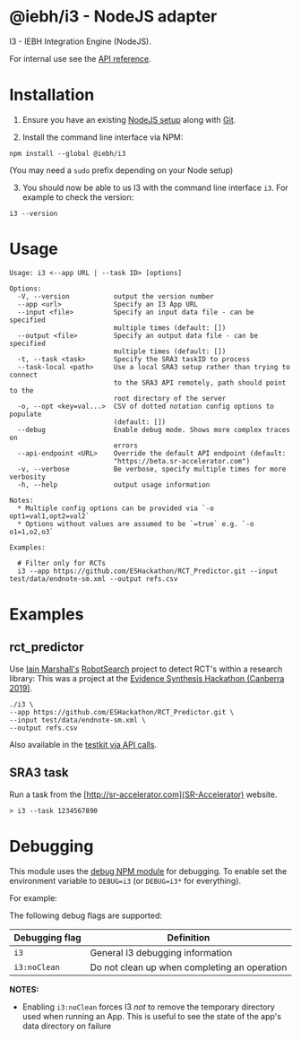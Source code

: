 @iebh/i3 - NodeJS adapter
=========================
I3 - IEBH Integration Engine (NodeJS).

For internal use see the [API reference](API.md).


Installation
============
1. Ensure you have an existing [NodeJS setup](https://nodejs.org/en/download) along with [Git](https://git-scm.com/downloads).


2. Install the command line interface via NPM:

```
npm install --global @iebh/i3
```

(You may need a `sudo` prefix depending on your Node setup)


3. You should now be able to us I3 with the command line interface `i3`. For example to check the version:

```
i3 --version
```


Usage
=====

```
Usage: i3 <--app URL | --task ID> [options]

Options:
  -V, --version           output the version number
  --app <url>             Specify an I3 App URL
  --input <file>          Specify an input data file - can be specified
                          multiple times (default: [])
  --output <file>         Specify an output data file - can be specified
                          multiple times (default: [])
  -t, --task <task>       Specify the SRA3 taskID to process
  --task-local <path>     Use a local SRA3 setup rather than trying to connect
                          to the SRA3 API remotely, path should point to the
                          root directory of the server
  -o, --opt <key=val...>  CSV of dotted notation config options to populate
                          (default: [])
  --debug                 Enable debug mode. Shows more complex traces on
                          errors
  --api-endpoint <URL>    Override the default API endpoint (default:
                          "https://beta.sr-accelerator.com")
  -v, --verbose           Be verbose, specify multiple times for more verbosity
  -h, --help              output usage information

Notes:
  * Multiple config options can be provided via `-o opt1=val1,opt2=val2`
  * Options without values are assumed to be `=true` e.g. `-o o1=1,o2,o3`

Examples:

  # Filter only for RCTs
  i3 --app https://github.com/ESHackathon/RCT_Predictor.git --input test/data/endnote-sm.xml --output refs.csv
```



Examples
========

rct_predictor
-------------
Use [Iain Marshall's](https://github.com/ijmarshall) [RobotSearch](https://github.com/ijmarshall/robotsearch) project to detect RCT's within a research library:
This was a project at the [Evidence Synthesis Hackathon (Canberra 2019)](https://github.com/ESHackathon/RCT_Predictor).

```
./i3 \
--app https://github.com/ESHackathon/RCT_Predictor.git \
--input test/data/endnote-sm.xml \
--output refs.csv
```

Also available in the [testkit via API calls](./test/rct_predictor.js).


SRA3 task
---------
Run a task from the [http://sr-accelerator.com](SR-Accelerator) website.

```
> i3 --task 1234567890
```


Debugging
=========
This module uses the [debug NPM module](https://github.com/visionmedia/debug) for debugging. To enable set the environment variable to `DEBUG=i3` (or `DEBUG=i3*` for everything).

For example:

The following debug flags are supported:


| Debugging flag         | Definition                                   |
|------------------------|----------------------------------------------|
| `i3`                   | General I3 debugging information             |
| `i3:noClean`           | Do not clean up when completing an operation |


**NOTES:**

* Enabling `i3:noClean` forces I3 _not_ to remove the temporary directory used when running an App. This is useful to see the state of the app's data directory on failure

